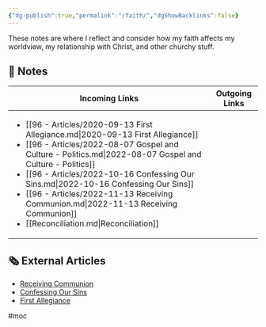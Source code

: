 ```yaml
---
{"dg-publish":true,"permalink":"/faith/","dgShowBacklinks":false}
---
```



These notes are where I reflect and consider how my faith affects my worldview, my relationship with Christ, and other churchy stuff.

## 📔 Notes

| Incoming Links                                                                                                                                                                                                                                                                                                                                                                                                                                             | Outgoing Links |
| ---------------------------------------------------------------------------------------------------------------------------------------------------------------------------------------------------------------------------------------------------------------------------------------------------------------------------------------------------------------------------------------------------------------------------------------------------------- | -------------- |
| <ul><li>[[96 - Articles/2020-09-13 First Allegiance.md\\|2020-09-13 First Allegiance]]</li><li>[[96 - Articles/2022-08-07 Gospel and Culture - Politics.md\\|2022-08-07 Gospel and Culture - Politics]]</li><li>[[96 - Articles/2022-10-16 Confessing Our Sins.md\\|2022-10-16 Confessing Our Sins]]</li><li>[[96 - Articles/2022-11-13 Receiving Communion.md\\|2022-11-13 Receiving Communion]]</li><li>[[Reconciliation.md\\|Reconciliation]]</li></ul> | <ul></ul>      |


## 🗞 External Articles

- [Receiving Communion](https://www.youtube.com/watch?v=sSl4yYrKfPs)
- [Confessing Our Sins](https://www.youtube.com/watch?v=vQvhynwhYws)
- [First Allegiance](https://www.youtube.com/playlist?list=PLQajgRH7lhSmUdu4O8VMzbVOTS6fH-05L)


#moc 